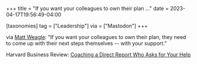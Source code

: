 +++
title = "If you want your colleagues to own their plan …"
date = 2023-04-17T19:56:49-04:00

[taxonomies]
tag = ["Leadership"]
via = ["Mastodon"]
+++

via [Matt Weagle](https://hachyderm.io/@mweagle/110216563744191151): "If you want your colleagues to own their plan, they need to come up with their next steps themselves -- with your support."

<!-- more -->

Harvard Business Review: [Coaching a Direct Report Who Asks for Your Help](https://hbr.org/2023/02/coaching-a-direct-report-who-asks-for-your-help)
